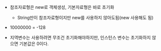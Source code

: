 * 참조자료형은 new로 객체생성, 기본자료형은 바로 초기화
    * String만이 참조자료형이지만 new를 사용하지 않아도됨(new 사용해도 됨)

* 10000000 = -128

* 지역변수는 사용하려면 무조건 초기화해야하지만, 인스턴스 변수는 초기화하지 않으면 기본값은 0이다.